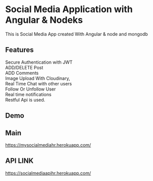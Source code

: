 # Social Media Application with Angular & Nodeks

This is Social Media App created With Angular & node and mongodb

## Features
Secure Authentication with JWT<br>
ADD/DELETE Post<br>
ADD Comments<br>
Image Upload With Cloudinary,<br>
Real Time Chat with other users<br>
Follow Or Unfollow User<br>
Real time notifications<br>
Restful Api is used.<br>

## Demo
## Main
https://mysocialmediahr.herokuapp.com/

## API LINK
https://socialmediaapihr.herokuapp.com/


